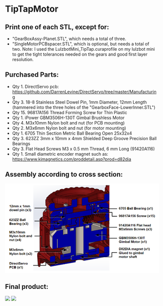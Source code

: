# TipTapMotor

## Print one of each STL, except for:
* "GearBoxAssy-Planet.STL", which needs a total of three.
* "SingleMotorPCBspacer.STL", which is optional, but needs a total of two.
Note: I used the LulzbotMini_TipTap.curaprofile on my lulzbot mini to get the tight tolerances needed on the gears and good first layer resolution.

## Purchased Parts:
* Qty 1. DirectServo pcb: https://github.com/DarrenLevine/DirectServo/tree/master/Manufacturing
* Qty 3. 18-8 Stainless Steel Dowel Pin, 1mm Diameter, 12mm Length (hammered into the three holes of the "GearboxFace-LowerInner.STL")
* Qty 15. 96817A156 Thread Forming Screw for Thin Plastic
* Qty 1. iPower GBM3506H-130T Gimbal Brushless Motor
* Qty 4. M3x10mm Nylon bolt and nut (for PCB mounting)
* Qty 2. M3x6mm Nylon bolt and nut (for motor mounting)
* Qty 1. 6705 Thin Section Metric Ball Bearing Open 25x32x4
* Qty 3. 623ZZ 3mm x 10mm x 4mm Shielded Deep Groove Precision Ball Bearings
* Qty 3. Flat Head Screws M3 x 0.5 mm Thread, 6 mm Long (91420A116)
* Qty 1. Small diametric encoder magnet such as: https://www.kjmagnetics.com/proddetail.asp?prod=d82dia

## Assembly according to cross section:
![Cross_section_labeled](Cross_section_labeled.png)

## Final product:
![](iso1.jpg)
![](iso2.jpg)
